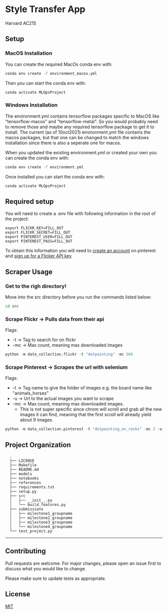 Style Transfer App
==============================
Harvard AC215



## Setup

### MacOS Installation

You can create the required MacOs conda env with:

```bash
conda env create -f environment_macos.yml
```

Then you can start the conda env with:

```bash
conda activate MLOpsProject
```

### Windows Installation
The environment.yml contains tensorflow packages specific to MacOS like "tensorflow-macos" and "tensorflow-metal". So you would probably need to remove those and maybe any required tensorflow package to get it to install.
The current (as of 10oct2021) environment.yml file contains the macos packages, but that one can be changed to match the windows installation since there is also a seperate one for macos.


When you updated the existing environment.yml or created your own you can create the conda env with:

```bash
conda env create -f environment.yml
```

Once installed you can start the conda env with:

```bash
conda activate MLOpsProject
```

## Required setup
You will need to create a .env file with following information in the root of the project:
```
export FLICKR_KEY=FILL_OUT
export FLICKR_SECRET=FILL_OUT
export PINTEREST_USER=FILL_OUT
export PINTEREST_PASS=FILL_OUT
```
To obtain this information you will need to [create an account](https://pinterest.com/) on pinterest and [sign up for a Flicker API key](https://identity.flickr.com/sign-up)


## Scraper Usage


### Get to the righ directory!
Move into the src directory before you run the commands listed below:
```bash
cd src
```

### Scrape Flickr -> Pulls data from their api

Flags:
* -t -> Tag to search for on flickr
* -mc -> Max count, meaning max downloaded images

```python
python -m data_collection.flickr -t "dotpainting" -mc 500
```

### Scrape Pinterest -> Scrapes the url with selenium

Flags:
* -t -> Tag name to give the folder of images e.g. the board name like "animals_horses"
* -u -> Url to the actual images you want to scrape
* -mc -> Max count, meaning max downloaded images. 
  - This is not super specific since chrom will scroll and grab all the new images it can find, meaning that the first scroll will already yield about 9 images.


```python
python -m data_collection.pinterest -t "dotpainting_on_rocks" -mc 3 -u "https://nl.pinterest.com/ideas/architecture/918105274631/"
```





Project Organization
------------
      .
      ├── LICENSE
      ├── Makefile
      ├── README.md
      ├── models
      ├── notebooks
      ├── references
      ├── requirements.txt
      ├── setup.py
      ├── src
      │   ├── __init__.py
      │   └── build_features.py
      ├── submissions
      │   ├── milestone1_groupname
      │   ├── milestone2_groupname
      │   ├── milestone3_groupname
      │   └── milestone4_groupname
      └── test_project.py

--------



## Contributing
Pull requests are welcome. For major changes, please open an issue first to discuss what you would like to change.

Please make sure to update tests as appropriate.

## License
[MIT](https://choosealicense.com/licenses/mit/)